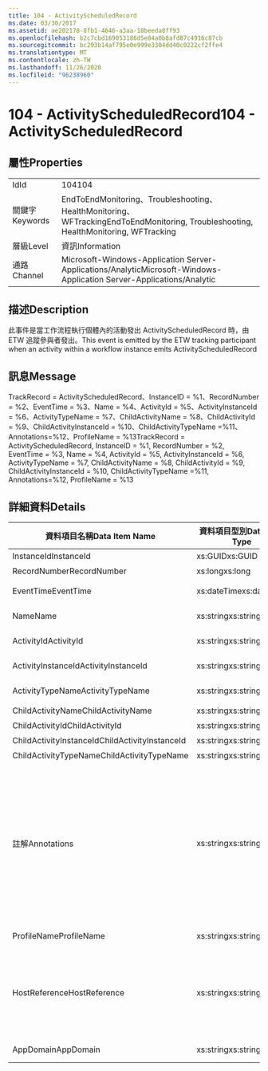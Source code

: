 ```yaml
---
title: 104 - ActivityScheduledRecord
ms.date: 03/30/2017
ms.assetid: ae202178-8fb1-4646-a3aa-18beeda8ff93
ms.openlocfilehash: b2c7cbd169053188d5e84a0b8afd87c4916c87cb
ms.sourcegitcommit: bc293b14af795e0e999e3304dd40c0222cf2ffe4
ms.translationtype: MT
ms.contentlocale: zh-TW
ms.lasthandoff: 11/26/2020
ms.locfileid: "96238960"
---
```

# <a name="104---activityscheduledrecord"></a><span data-ttu-id="3190f-102">104 - ActivityScheduledRecord</span><span class="sxs-lookup"><span data-stu-id="3190f-102">104 - ActivityScheduledRecord</span></span>

## <a name="properties"></a><span data-ttu-id="3190f-103">屬性</span><span class="sxs-lookup"><span data-stu-id="3190f-103">Properties</span></span>  
  
|||  
|-|-|  
|<span data-ttu-id="3190f-104">Id</span><span class="sxs-lookup"><span data-stu-id="3190f-104">Id</span></span>|<span data-ttu-id="3190f-105">104</span><span class="sxs-lookup"><span data-stu-id="3190f-105">104</span></span>|  
|<span data-ttu-id="3190f-106">關鍵字</span><span class="sxs-lookup"><span data-stu-id="3190f-106">Keywords</span></span>|<span data-ttu-id="3190f-107">EndToEndMonitoring、Troubleshooting、HealthMonitoring、WFTracking</span><span class="sxs-lookup"><span data-stu-id="3190f-107">EndToEndMonitoring, Troubleshooting, HealthMonitoring, WFTracking</span></span>|  
|<span data-ttu-id="3190f-108">層級</span><span class="sxs-lookup"><span data-stu-id="3190f-108">Level</span></span>|<span data-ttu-id="3190f-109">資訊</span><span class="sxs-lookup"><span data-stu-id="3190f-109">Information</span></span>|  
|<span data-ttu-id="3190f-110">通路</span><span class="sxs-lookup"><span data-stu-id="3190f-110">Channel</span></span>|<span data-ttu-id="3190f-111">Microsoft-Windows-Application Server-Applications/Analytic</span><span class="sxs-lookup"><span data-stu-id="3190f-111">Microsoft-Windows-Application Server-Applications/Analytic</span></span>|  
  
## <a name="description"></a><span data-ttu-id="3190f-112">描述</span><span class="sxs-lookup"><span data-stu-id="3190f-112">Description</span></span>  

 <span data-ttu-id="3190f-113">此事件是當工作流程執行個體內的活動發出 ActivityScheduledRecord 時，由 ETW 追蹤參與者發出。</span><span class="sxs-lookup"><span data-stu-id="3190f-113">This event is emitted by the ETW tracking participant when an activity within a workflow instance emits ActivityScheduledRecord</span></span>  
  
## <a name="message"></a><span data-ttu-id="3190f-114">訊息</span><span class="sxs-lookup"><span data-stu-id="3190f-114">Message</span></span>  

 <span data-ttu-id="3190f-115">TrackRecord = ActivityScheduledRecord、InstanceID = %1、RecordNumber = %2、EventTime = %3、Name = %4、ActivityId = %5、ActivityInstanceId = %6、ActivityTypeName = %7、ChildActivityName = %8、ChildActivityId = %9、ChildActivityInstanceId = %10、ChildActivityTypeName =%11、Annotations=%12、ProfileName = %13</span><span class="sxs-lookup"><span data-stu-id="3190f-115">TrackRecord = ActivityScheduledRecord, InstanceID = %1,  RecordNumber = %2, EventTime = %3, Name = %4, ActivityId = %5, ActivityInstanceId = %6, ActivityTypeName = %7, ChildActivityName = %8, ChildActivityId = %9, ChildActivityInstanceId = %10, ChildActivityTypeName =%11, Annotations=%12, ProfileName = %13</span></span>  
  
## <a name="details"></a><span data-ttu-id="3190f-116">詳細資料</span><span class="sxs-lookup"><span data-stu-id="3190f-116">Details</span></span>  
  
|<span data-ttu-id="3190f-117">資料項目名稱</span><span class="sxs-lookup"><span data-stu-id="3190f-117">Data Item Name</span></span>|<span data-ttu-id="3190f-118">資料項目型別</span><span class="sxs-lookup"><span data-stu-id="3190f-118">Data Item Type</span></span>|<span data-ttu-id="3190f-119">描述</span><span class="sxs-lookup"><span data-stu-id="3190f-119">Description</span></span>|  
|--------------------|--------------------|-----------------|  
|<span data-ttu-id="3190f-120">InstanceId</span><span class="sxs-lookup"><span data-stu-id="3190f-120">InstanceId</span></span>|<span data-ttu-id="3190f-121">xs:GUID</span><span class="sxs-lookup"><span data-stu-id="3190f-121">xs:GUID</span></span>|<span data-ttu-id="3190f-122">工作流程的執行個體 ID。</span><span class="sxs-lookup"><span data-stu-id="3190f-122">The instance id for the workflow</span></span>|  
|<span data-ttu-id="3190f-123">RecordNumber</span><span class="sxs-lookup"><span data-stu-id="3190f-123">RecordNumber</span></span>|<span data-ttu-id="3190f-124">xs:long</span><span class="sxs-lookup"><span data-stu-id="3190f-124">xs:long</span></span>|<span data-ttu-id="3190f-125">發出之記錄的序號。</span><span class="sxs-lookup"><span data-stu-id="3190f-125">The sequence number of the emitted record</span></span>|  
|<span data-ttu-id="3190f-126">EventTime</span><span class="sxs-lookup"><span data-stu-id="3190f-126">EventTime</span></span>|<span data-ttu-id="3190f-127">xs:dateTime</span><span class="sxs-lookup"><span data-stu-id="3190f-127">xs:dateTime</span></span>|<span data-ttu-id="3190f-128">發出事件時的 UTC 時間。</span><span class="sxs-lookup"><span data-stu-id="3190f-128">The time in UTC when the event was emitted</span></span>|  
|<span data-ttu-id="3190f-129">Name</span><span class="sxs-lookup"><span data-stu-id="3190f-129">Name</span></span>|<span data-ttu-id="3190f-130">xs:string</span><span class="sxs-lookup"><span data-stu-id="3190f-130">xs:string</span></span>|<span data-ttu-id="3190f-131">排程子活動之活動的名稱。</span><span class="sxs-lookup"><span data-stu-id="3190f-131">The name of the activity that scheduled the child activity</span></span>|  
|<span data-ttu-id="3190f-132">ActivityId</span><span class="sxs-lookup"><span data-stu-id="3190f-132">ActivityId</span></span>|<span data-ttu-id="3190f-133">xs:string</span><span class="sxs-lookup"><span data-stu-id="3190f-133">xs:string</span></span>|<span data-ttu-id="3190f-134">排程子活動之活動的 ID。</span><span class="sxs-lookup"><span data-stu-id="3190f-134">The id of the activity that scheduled the child activity</span></span>|  
|<span data-ttu-id="3190f-135">ActivityInstanceId</span><span class="sxs-lookup"><span data-stu-id="3190f-135">ActivityInstanceId</span></span>|<span data-ttu-id="3190f-136">xs:string</span><span class="sxs-lookup"><span data-stu-id="3190f-136">xs:string</span></span>|<span data-ttu-id="3190f-137">排程子活動之活動的執行個體 ID。</span><span class="sxs-lookup"><span data-stu-id="3190f-137">The instance id of the activity that scheduled the child activity</span></span>|  
|<span data-ttu-id="3190f-138">ActivityTypeName</span><span class="sxs-lookup"><span data-stu-id="3190f-138">ActivityTypeName</span></span>|<span data-ttu-id="3190f-139">xs:string</span><span class="sxs-lookup"><span data-stu-id="3190f-139">xs:string</span></span>|<span data-ttu-id="3190f-140">要求取消作業的活動型別。</span><span class="sxs-lookup"><span data-stu-id="3190f-140">The type of the activity that requested the cancel operation</span></span>|  
|<span data-ttu-id="3190f-141">ChildActivityName</span><span class="sxs-lookup"><span data-stu-id="3190f-141">ChildActivityName</span></span>|<span data-ttu-id="3190f-142">xs:string</span><span class="sxs-lookup"><span data-stu-id="3190f-142">xs:string</span></span>|<span data-ttu-id="3190f-143">已排程活動的名稱。</span><span class="sxs-lookup"><span data-stu-id="3190f-143">The name of the scheduled activity</span></span>|  
|<span data-ttu-id="3190f-144">ChildActivityId</span><span class="sxs-lookup"><span data-stu-id="3190f-144">ChildActivityId</span></span>|<span data-ttu-id="3190f-145">xs:string</span><span class="sxs-lookup"><span data-stu-id="3190f-145">xs:string</span></span>|<span data-ttu-id="3190f-146">已排程活動的 ID。</span><span class="sxs-lookup"><span data-stu-id="3190f-146">The id of the scheduled activity</span></span>|  
|<span data-ttu-id="3190f-147">ChildActivityInstanceId</span><span class="sxs-lookup"><span data-stu-id="3190f-147">ChildActivityInstanceId</span></span>|<span data-ttu-id="3190f-148">xs:string</span><span class="sxs-lookup"><span data-stu-id="3190f-148">xs:string</span></span>|<span data-ttu-id="3190f-149">已排程活動的執行個體 ID。</span><span class="sxs-lookup"><span data-stu-id="3190f-149">The instance id of the scheduled activity</span></span>|  
|<span data-ttu-id="3190f-150">ChildActivityTypeName</span><span class="sxs-lookup"><span data-stu-id="3190f-150">ChildActivityTypeName</span></span>|<span data-ttu-id="3190f-151">xs:string</span><span class="sxs-lookup"><span data-stu-id="3190f-151">xs:string</span></span>|<span data-ttu-id="3190f-152">已排程活動的型別。</span><span class="sxs-lookup"><span data-stu-id="3190f-152">The type of the scheduled activity</span></span>|  
|<span data-ttu-id="3190f-153">註解</span><span class="sxs-lookup"><span data-stu-id="3190f-153">Annotations</span></span>|<span data-ttu-id="3190f-154">xs:string</span><span class="sxs-lookup"><span data-stu-id="3190f-154">xs:string</span></span>|<span data-ttu-id="3190f-155">加入至此事件中的附註。</span><span class="sxs-lookup"><span data-stu-id="3190f-155">The annotations that were added to this event.</span></span>  <span data-ttu-id="3190f-156">這些值會以 a 格式儲存在 xml 元素中 \<items> \< item  name = "annotationName" type="System.String"> \</item> \</items> 。</span><span class="sxs-lookup"><span data-stu-id="3190f-156">The values are stored in an xml element in the format \<items>\< item  name = "annotationName" type="System.String">annotationValue\</item>\</items>.</span></span>  <span data-ttu-id="3190f-157">如果未指定任何批註，則字串會包含 \<items/> 。</span><span class="sxs-lookup"><span data-stu-id="3190f-157">If no annotations are specified then the string contains \<items/>.</span></span> <span data-ttu-id="3190f-158">ETW 事件大小會受到 ETW 緩衝區大小或 ETW 事件的最大承載所限制。</span><span class="sxs-lookup"><span data-stu-id="3190f-158">The ETW event size is limited by the ETW buffer size or the max payload for an ETW event.</span></span> <span data-ttu-id="3190f-159">如果事件大小超過 ETW 限制，則會捨棄注釋並以 ... 取代注釋值來截斷事件。 \<items> \</items></span><span class="sxs-lookup"><span data-stu-id="3190f-159">If the size of the event exceeds the ETW limits, then the event is truncated by dropping the annotations and replacing the annotation value with \<items>...\</items>.</span></span>|  
|<span data-ttu-id="3190f-160">ProfileName</span><span class="sxs-lookup"><span data-stu-id="3190f-160">ProfileName</span></span>|<span data-ttu-id="3190f-161">xs:string</span><span class="sxs-lookup"><span data-stu-id="3190f-161">xs:string</span></span>|<span data-ttu-id="3190f-162">造成發送這個事件的名稱或追蹤設定檔。</span><span class="sxs-lookup"><span data-stu-id="3190f-162">The name or the tracking profile that resulted in this event being emitted</span></span>|  
|<span data-ttu-id="3190f-163">HostReference</span><span class="sxs-lookup"><span data-stu-id="3190f-163">HostReference</span></span>|<span data-ttu-id="3190f-164">xs:string</span><span class="sxs-lookup"><span data-stu-id="3190f-164">xs:string</span></span>|<span data-ttu-id="3190f-165">若為 Web 主控服務，此欄位會唯一識別 Web 階層架構中的服務。</span><span class="sxs-lookup"><span data-stu-id="3190f-165">For web hosted services, this field uniquely identifies the service in the web hierarchy.</span></span>  <span data-ttu-id="3190f-166">其格式定義為 ' Web Site Name Application Virtual Path&#124;Service Virtual Path&#124;ServiceName ' 範例： ' Default Web Site/CalculatorApplication&#124;/CalculatorService.svc&#124;CalculatorService '</span><span class="sxs-lookup"><span data-stu-id="3190f-166">Its format is defined as 'Web Site Name Application Virtual Path&#124;Service Virtual Path&#124;ServiceName' Example: 'Default Web Site/CalculatorApplication&#124;/CalculatorService.svc&#124;CalculatorService'</span></span>|  
|<span data-ttu-id="3190f-167">AppDomain</span><span class="sxs-lookup"><span data-stu-id="3190f-167">AppDomain</span></span>|<span data-ttu-id="3190f-168">xs:string</span><span class="sxs-lookup"><span data-stu-id="3190f-168">xs:string</span></span>|<span data-ttu-id="3190f-169">由 AppDomain.CurrentDomain.FriendlyName 傳回的字串。</span><span class="sxs-lookup"><span data-stu-id="3190f-169">The string returned by AppDomain.CurrentDomain.FriendlyName.</span></span>|
